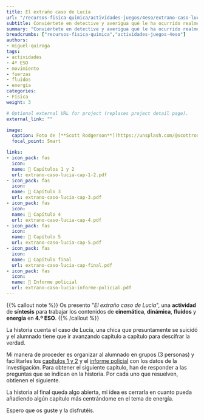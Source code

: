 ```yaml
---
title: El extraño caso de Lucía
url: "/recursos-fisica-quimica/actividades-juegos/4eso/extrano-caso-lucia"
subtitle: Conviértete en detective y averigua qué le ha ocurrido realmente a Lucía
summary: "Conviértete en detective y averigua qué le ha ocurrido realmente a Lucía."
breadcrumbs: ["recursos-fisica-quimica","actividades-juegos-4eso"]
authors:
- miguel-quiroga
tags:
- actividades
- 4º ESO
- movimiento
- fuerzas
- fluidos
- energía
categories:
- Física
weight: 3

# Optional external URL for project (replaces project detail page).
external_link: ""

image:
  caption: Foto de [**Scott Rodgerson**](https://unsplash.com/@scottrodgerson) en [Unsplash](https://unsplash.com)
  focal_point: Smart

links:
- icon_pack: fas
  icon:
  name: 📑 Capítulos 1 y 2
  url: extrano-caso-lucia-cap-1-2.pdf
- icon_pack: fas
  icon:
  name: 📑 Capítulo 3
  url: extrano-caso-lucia-cap-3.pdf
- icon_pack: fas
  icon:
  name: 📑 Capítulo 4
  url: extrano-caso-lucia-cap-4.pdf
- icon_pack: fas
  icon:
  name: 📑 Capítulo 5
  url: extrano-caso-lucia-cap-5.pdf
- icon_pack: fas
  icon:
  name: 📑 Capítulo final
  url: extrano-caso-lucia-cap-final.pdf
- icon_pack: fas
  icon:
  name: 📝 Informe policial
  url: extrano-caso-lucia-informe-policial.pdf
---
```


{{% callout note %}}
Os presento "*El extraño caso de Lucía*", una **actividad** de **síntesis** para trabajar los contenidos de **cinemática**, **dinámica**, **fluidos** y **energía** en **4.º ESO**.
{{% /callout %}}

La historia cuenta el caso de Lucía, una chica que presuntamente se suicidó y el alumnado tiene que ir avanzando capítulo a capítulo para descifrar la verdad.

Mi manera de proceder es organizar al alumnado en grupos (3 personas) y facilitarles los [capítulos 1 y 2](extrano-caso-lucia-cap-1-2.pdf) y el [informe policial](extrano-caso-lucia-informe-policial.pdf) con los datos de la investigación. Para obtener el siguiente capítulo, han de responder a las preguntas que se indican en la historia. Por cada uno que resuelven, obtienen el siguiente.

La historia al final queda algo abierta, mi idea es cerrarla en cuanto pueda añadiendo algún capítulo más centrándome en el tema de energía.

Espero que os guste y la disfrutéis.
